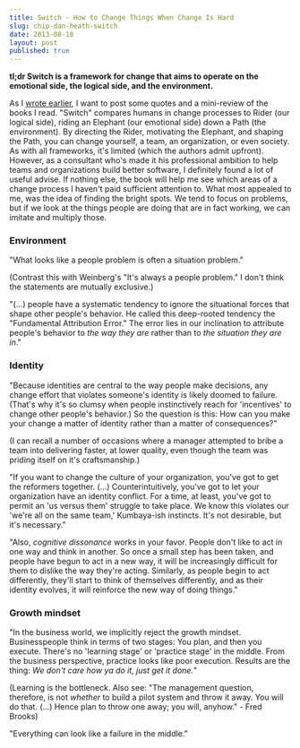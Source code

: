 ```yaml
---
title: Switch - How to Change Things When Change Is Hard
slug: chip-dan-heath-switch
date: 2013-08-18
layout: post
published: true
---
```


**tl;dr Switch is a framework for change that aims to operate on the emotional side, the logical side, and the environment.**

As I [wrote earlier](/2013/08/john-gall-systemantics-the-systems-bible/), I want to post some quotes and a mini-review of
the books I read. "Switch" compares humans in change processes to Rider (our logical side), riding an Elephant (our emotional side)
down a Path (the environment). By directing the Rider, motivating the Elephant, and shaping the Path, you can change yourself,
a team, an organization, or even society. As with all frameworks, it's limited (which the authors admit upfront). However,
as a consultant who's made it his professional ambition to help teams and organizations build better software, I definitely found
a lot of useful advise. If nothing else, the book will help me see which areas of a change process I haven't paid sufficient
attention to. What most appealed to me, was the idea of finding the bright spots. We tend to focus on problems, but if we look at the
things people are doing that are in fact working, we can imitate and multiply those.

### Environment

"What looks like a people problem is often a situation problem."

(Contrast this with Weinberg's "It's always a people problem." I don't think the statements are mutually exclusive.)

"(...) people have a systematic tendency to ignore the situational forces that shape other people's behavior. He called
this deep-rooted tendency the "Fundamental Attribution Error." The error lies in our inclination to attribute people's
behavior to *the way they are* rather than to *the situation they are in*."

### Identity

"Because identities are central to the way people make decisions, any change effort that violates someone's identity
is likely doomed to failure. (That's why it's so clumsy when people instinctively reach for 'incentives' to change other
people's behavior.) So the question is this: How can you make your change a matter of identity rather than a matter of
consequences?"

(I can recall a number of occasions where a manager attempted to bribe a team into delivering faster, at lower quality,
even though the team was priding itself on it's craftsmanship.)

"If you want to change the culture of your organization, you've got to get the reformers together. (...) Counterintuitively,
you've got to let your organization have an identity conflict. For a time, at least, you've got to permit
an 'us versus them' struggle to take place. We know this violates our 'we're all on the same team,' Kumbaya-ish instincts.
It's not desirable, but it's necessary."

"Also, *cognitive dissonance* works in your favor. People don't like to act in one way and think in another. So once a small
step has been taken, and people have begun to act in a new way, it will be increasingly difficult for them to dislike the
way they're acting. Similarly, as people begin to act differently, they'll start to think of themselves differently, and as
their identity evolves, it will reinforce the new way of doing things."


### Growth mindset

"In the business world, we implicitly reject the growth mindset. Businesspeople think in terms of two stages: You plan,
and then you execute. There's no 'learning stage' or 'practice stage' in the middle. From the business perspective, practice
 looks like poor execution. Results are the thing: *We don't care how ya do it, just get it done.*"

(Learning is the bottleneck. Also see: "The management question, therefore, is not *whether* to build a pilot
system and throw it away. You will do that. (...) Hence plan to throw one away; you will, anyhow." - Fred Brooks)

"Everything can look like a failure in the middle."


